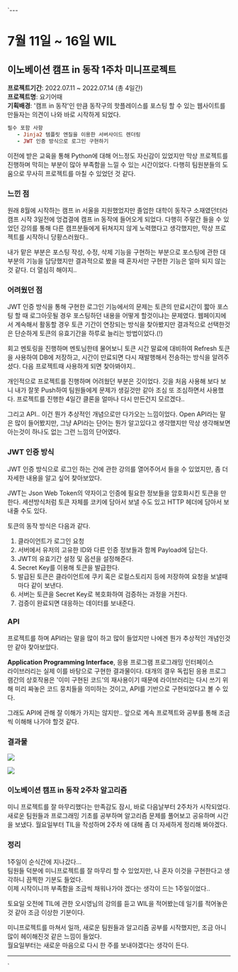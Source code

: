 `---
# 7월 11일 ~ 16일 WIL

## 이노베이션 캠프 in 동작 1주차 미니프로젝트

**프로젝트기간**: 2022.07.11 ~ 2022.07.14 (총 4일간)  
**프로젝트명**: 요기어때  
**기획배경**: '캠프 in 동작'인 만큼 동작구의 핫플레이스를 포스팅 할 수 있는 웹사이트를 만들자는 의견이 나와 바로 시작하게 되었다.

```ruby
필수 포함 사항 
   - Jinja2 템플릿 엔질을 이용한 서버사이드 렌더링
   - JWT 인증 방식으로 로그인 구현하기
```

이전에 받은 교육을 통해 Python에 대해 어느정도 자신감이 있었지만 막상 프로젝트를 진행하며 막히는 부분이 많아 부족함을 느낄 수 있는 시간이었다.
다행히 팀원분들의 도움으로 무사히 프로젝트를 마칠 수 있었던 것 같다.

### 느낀 점

원래 8월에 시작하는 캠프 in 서울을 지원했었지만 졸업한 대학이 동작구 소재였던터라 캠프 시작 3일전에 엉겹결에 캠프 in 동작에 들어오게 되었다.
다행히 주말간 들을 수 있었던 강의를 통해 다른 캠프분들에게 뒤쳐지지 않게 노력했다고 생각했지만, 막상 프로젝트를 시작하니 당황스러웠다..

내가 맡은 부분은 포스팅 작성, 수정, 삭제 기능을 구현하는 부분으로 포스팅에 관한 대부분의 기능을 담당했지만 결과적으로 봤을 때 혼자서만 구현한 기능은
얼마 되지 않는것 같다. 더 열심히 해야지..

### 어려웠던 점

JWT 인증 방식을 통해 구현한 로그인 기능에서의 문제는 토큰의 만료시간이 짧아 포스팅 할 때 로그아웃될 경우 포스팅하던 내용을 어떻게 할것이냐는 문제였다.
웹페이지에서 계속해서 활동할 경우 토큰 기간이 연장되는 방식을 찾아봤지만 결과적으로 선택한것은 단순하게 토큰의 유효기간을 하루로 늘리는 방법이었다.(!)

회고 멘토링을 진행하며 멘토님한테 물어보니 토큰 시간 말료에 대비하여 Refresh 토큰을 사용하여 DB에 저장하고, 시간이 만료되면 다시 재발행해서 전송하는 방식을 알려주셨다.
다음 프로젝트때 사용하게 되면 찾아봐야지..

개인적으로 프로젝트를 진행하며 어려웠던 부분은 깃이었다. 깃을 처음 사용해 보다 보니 내가 잘못 Push하여 팀원들에게 문제가 생길것만 같아 조심 또 조심하면서 사용했다.
프로젝트를 진행한 4일간 클론을 얼마나 다시 만든건지 모르겠다..

그리고 API.. 이건 뭔가 추상적인 개념으로만 다가오는 느낌이었다. Open API라는 말은 많이 들어봤지만, 그냥 API라는 단어는 뭔가 알고있다고 생각했지만 막상 생각해보면
아는것이 하나도 없는 그런 느낌의 단어였다.

### JWT 인증 방식

JWT 인증 방식으로 로그인 하는 건에 관한 강의를 열어주어서 들을 수 있었지만, 좀 더 자세한 내용을 알고 싶어 찾아보았다.

JWT는 Json Web Token의 약자이고 인증에 필요한 정보들을 암호화시킨 토큰을 만한다. 세션방식처럼 토큰 자체를 코키에 담아서 보낼 수도 있고 HTTP 헤더에 담아서 보내줄 수도 있다.

토큰의 동작 방식은 다음과 같다.
1. 클라이언트가 로그인 요청
2. 서버에서 유저의 고유한 ID와 다른 인증 정보들과 함께 Payload에 담는다.
3. JWT의 유효기간 설정 및 옵션을 설정해준다.
4. Secret Key를 이용해 토큰을 발급한다.
5. 발급된 토큰은 클라이언트에 쿠키 혹은 로컬스토리지 등에 저장하여 요청을 보낼때마다 같이 보낸다.
6. 서버는 토큰을 Secret Key로 복호화하여 검증하는 과정을 거친다.
7. 검증이 완료되면 대응하는 데이터를 보내준다.

### API

프로젝트를 하며 API라는 말을 많이 하고 많이 들었지만 나에겐 뭔가 추상적인 개념인것만 같아 찾아보았다.

**Application Programming Interface**, 응용 프로그램 프로그래밍 인터페이스  
라이브러리는 실제 이를 바탕으로 구현한 결과물이다. 대개의 결우 독립된 응용 프로그램간의 상호작용은 '이미 구현된 코드'의 재사용이기 때문에
라이브러리는 다시 쓰기 위해 미리 짜놓은 코드 뭉치들을 의미하는 것이고, API를 기반으로 구현되었다고 볼 수 있다.

그래도 API에 관해 잘 이해가 가지는 않지만.. 앞으로 계속 프로젝트와 공부를 통해 조금씩 이해해 나가야 할것 같다.

### 결과물
<p align="cencter">
<img src="https://user-images.githubusercontent.com/48724199/178913025-3be998ac-2020-4e5c-a992-1e3136e783fe.gif">
</p>
<img src="https://user-images.githubusercontent.com/48724199/178924383-84775d7a-8f36-4944-a5a2-eed623d05215.gif">

### 이노베이션 캠프 in 동작 2주차 알고리즘

미니 프로젝트를 잘 마무리했다는 만족감도 잠시, 바로 다음날부터 2주차가 시작되었다. 새로운 팀원들과 프로그래밍 기초를 공부하며 알고리즘 문제를 풀어보고 공유하며 시간을 보냈다.
월요일부터 TIL을 작성하며 2주차 에 대해 좀 더 자세하게 정리해 봐야겠다.


### 정리

1주일이 순식간에 지나갔다...  
팀원들 덕분에 미니프로젝트를 잘 마무리 할 수 있었지만, 나 혼자 이것을 구현한다고 생각하니 끔찍한 기분도 들었다.  
이제 시작이니까 부족함을 조금씩 채워나가야 겠다는 생각이 드는 1주일이었다..

토요일 오전에 TIL에 관한 오시영님의 강의를 듣고 WIL을 적어봤는데 일기를 적어놓은것 같아 조금 이상한 기분이다.

미니프로젝트를 마쳐서 일까, 새로운 팀원들과 알고리즘 공부를 시작했지만, 조금 아니 많이 헤이해진것 같은 느낌이 들었다.  
월요일부터는 새로운 마음으로 다시 한 주를 보내야겠다는 생각이 든다.


---
`